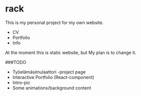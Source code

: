 # rack
This is my personal project for my own website.
- CV
- Portfolio
- Info

At the moment this is static website, but My plan is to change it.

###TODO
  * Työelämäsimulaattori -project page
  * Interactive Portfolio (React-component)
  * Intro-pic
  * Some animations/background content
